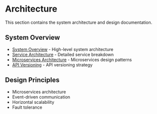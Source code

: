 # Architecture

This section contains the system architecture and design documentation.

## System Overview
- [System Overview](SYSTEM_OVERVIEW.md) - High-level system architecture
- [Service Architecture](SERVICE_ARCHITECTURE.md) - Detailed service breakdown
- [Microservices Architecture](microservices-architecture.md) - Microservices design patterns
- [API Versioning](API_VERSIONING.md) - API versioning strategy

## Design Principles
- Microservices architecture
- Event-driven communication
- Horizontal scalability
- Fault tolerance
